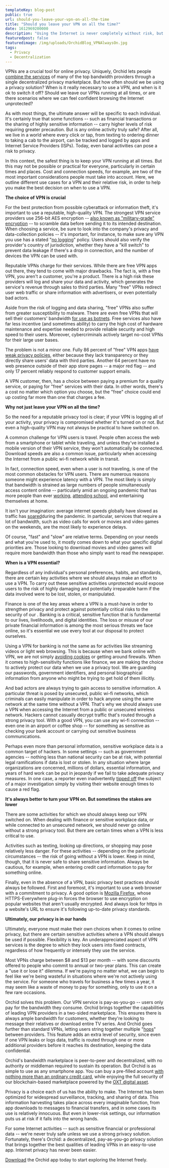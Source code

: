 ```yaml
---
templateKey: blog-post
public: true
url: should-you-leave-your-vpn-on-all-the-time
title: "Should you leave your VPN on all the time?"
date: 1612969200000
description: "Using the Internet is never completely without risk, but some functions are more sensitive than others"
featuredpost: false
featuredimage: /img/uploads/OrchidBlog_VPNAlwaysOn.jpg
tags:
  - Privacy
  - Decentralization
---
```

VPNs are a crucial tool for online privacy. Uniquely, Orchid lets people [combine the services](/what-is-a-hop/) of many of the top bandwidth providers through a single decentralized privacy marketplace. But how often should we be using a privacy solution? When is it really necessary to use a VPN, and when is it ok to switch it off? Should we leave our VPNs running at all times, or are there scenarios where we can feel confident browsing the Internet unprotected?

As with most things, the ultimate answer will be specific to each individual. It's certainly true that some functions -- such as financial transactions or the sharing of highly sensitive information -- carry higher levels of risk requiring greater precaution. But is any online activity truly safe? After all, we live in a world where every click or tap, from texting to ordering dinner to taking a cab to the airport, can be tracked and logged by apps and Internet Service Providers (ISPs). Today, even banal activities can pose a risk to privacy.

In this context, the safest thing is to keep your VPN running at all times. But this may not be possible or practical for everyone, particularly in certain times and places. Cost and connection speeds, for example, are two of the most important considerations people must take into account. Here, we outline different use cases for a VPN and their relative risk, in order to help you make the best decision on when to use a VPN.

**The choice of VPN is crucial**

For the best protection from possible cyberattack or information theft, it's important to use a reputable, high-quality VPN. The strongest VPN service providers use 256-bit AES encryption -- [also known as "military-grade" encryption](https://www.howtogeek.com/445096/what-does-military-grade-encryption-mean/) -- to scramble data before sending it to its intended destination. When choosing a service, be sure to look into the company's privacy and data-collection policies -- it's important, for instance, to make sure any VPN you use has a stated "[no logging](/whats-the-best-vpn-for-crypto-users/)" policy. Users should also verify the provider's country of jurisdiction, whether they have a "kill switch" to prevent data leakage if there's a drop in connection, and the number of devices the VPN can be used with.

Reputable VPNs charge for their services. While there are free VPN apps out there, they tend to come with major drawbacks. The fact is, with a free VPN, you aren't a customer, you're a product. There is a high risk these providers will log and share your data and activity, which generates the service's revenue through sales to third parties. Many "free" VPNs redirect user web traffic or share information with advertisers, or even potentially bad actors.

Aside from the risk of logging and data sharing, "free" VPNs also suffer from greater susceptibility to malware. There are even free VPNs that will sell their customers' bandwidth [for use as botnets](https://www.zdnet.com/article/hola-a-free-vpn-with-a-side-of-botnet/). Free services also have far less incentive (and sometimes ability) to carry the high cost of hardware maintenance and expertise needed to provide reliable security and high speed to their users. Moreover, cybercriminals actively target no-cost VPNs for their large user bases.

The problem is not a minor one. Fully 86 percent of "free" VPN apps [have weak privacy policies](https://www.cnet.com/how-to/best-free-vpns-5-reasons-why-they-dont-exist/), either because they lack transparency or they directly share users' data with third parties. Another 64 percent have no web presence outside of their app store pages -- a major red flag -- and only 17 percent reliably respond to customer support emails. 

A VPN customer, then, has a choice between paying a premium for a quality service, or paying for "free" services with their data. In other words, there's a cost no matter which option you choose, but the "free" choice could end up costing far more than one that charges a fee. 

**Why not just leave your VPN on all the time?**

So the need for a reputable privacy tool is clear; if your VPN is logging all of your activity, your privacy is compromised whether it's turned on or not. But even a high-quality VPN may not always be practical to have switched on.

A common challenge for VPN users is travel. People often access the web from a smartphone or tablet while traveling, and unless they've installed a mobile version of their VPN service, they won't automatically be connected. Download speeds are also a common issue, particularly when accessing the Internet from a public wi-fi network while in transit.

In fact, connection speed, even when a user is not traveling, is one of the most common obstacles for VPN users. There are numerous reasons someone might experience latency with a VPN. The most likely is simply that bandwidth is strained as large numbers of people simultaneously access content online -- particularly amid an ongoing pandemic that has more people than ever [working](/tips-for-protecting-your-privacy-while-working-from-home/), [attending school](/how-to-protect-students-privacy-online-from-vr-to-vpns/), and entertaining themselves at home.

It isn't your imagination: average internet speeds globally have slowed as traffic has [soared](https://www.nytimes.com/2020/03/26/business/coronavirus-internet-traffic-speed.html)during the pandemic. In particular, services that require a lot of bandwidth, such as video calls for work or movies and video games on the weekends, are the most likely to experience delays.

Of course, "fast" and "slow" are relative terms. Depending on your needs and what you're used to, it mostly comes down to what your specific digital priorities are. Those looking to download movies and video games will require more bandwidth than those who simply want to read the newspaper.

**When is a VPN essential?**

Regardless of any individual's personal preferences, habits, and standards, there are certain key activities where we should always make an effort to use a VPN. To carry out these sensitive activities unprotected would expose users to the risk of highly damaging and potentially irreparable harm if the data involved were to be lost, stolen, or manipulated.

Finance is one of the key areas where a VPN is a must-have in order to strengthen privacy and protect against potentially critical risks to the security of our . Banking is a critical, sensitive function that is fundamental to our lives, livelihoods, and digital identities. The loss or misuse of our private financial information is among the most serious threats we face online, so it's essential we use every tool at our disposal to protect ourselves.

Using a VPN for banking is not the same as for activities like streaming videos or light web browsing. This is because when we bank online with VPN, we are not simply [avoiding cookies](/how-to-completely-clear-your-web-browsing-history/) or getting around firewalls. When it comes to high-sensitivity functions like finance, we are making the choice to actively protect our data when we use a privacy tool. We are guarding our passwords, government identifiers, and personal biographical information from anyone who might be trying to get hold of them illicitly.

And bad actors are always trying to gain access to sensitive information. A particular threat is posed by unsecured, public wi-fi networks, which criminals can easily manipulate in order to hack anyone using the same network at the same time without a VPN. That's why we should always use a VPN when accessing the Internet from a public or unsecured wireless network. Hackers cannot casually decrypt traffic that's routed through a strong privacy tool. With a good VPN, you can use any wi-fi connection -- even one in an airport or coffee shop -- for something as sensitive as checking your bank account or carrying out sensitive business communications. 

Perhaps even more than personal information, sensitive workplace data is a common target of hackers. In some settings -- such as government agencies -- nothing less than national security can be at risk, with potential legal ramifications if data is lost or stolen. In any situation where large organizations are concerned, millions of dollars, essential information, and years of hard work can be put in jeopardy if we fail to take adequate privacy measures. In one case, a reporter even inadvertently [tipped off](https://www.cyberscoop.com/new-york-times-journalist-exposed-ip-address-tipped-off-major-investigation/) the subject of a major investigation simply by visiting their website enough times to cause a red flag.

**It's always better to turn your VPN on. But sometimes the stakes are lower**

There are some activities for which we should always keep our VPN switched on. When dealing with finance or sensitive workplace data, or while connected to an unsecured network, we should never go online without a strong privacy tool. But there are certain times when a VPN is less critical to use.

Activities such as texting, looking up directions, or shopping may pose relatively less danger. For these activities -- depending on the particular circumstances -- the risk of going without a VPN is lower. Keep in mind, though, that it is never safe to share sensitive information. Always be cautious, for example, when entering credit card information to pay for something online.

Finally, even in the absence of a VPN, basic privacy best practices should always be followed. First and foremost, it's important to use a web browser with a commitment to privacy. A good option is [Mozilla Firefox](https://www.techradar.com/best/browser), whose HTTPS-Everywhere plug-in forces the browser to use encryption on popular websites that aren't usually encrypted. And always look for https in a website's URL to ensure it's following up-to-date privacy standards.

**Ultimately, our privacy is in our hands**

Ultimately, everyone must make their own choices when it comes to online privacy, but there are certain sensitive activities where a VPN should always be used if possible. Flexibility is key. An underappreciated aspect of VPN services is the degree to which they lock users into fixed contracts, regardless of how frequently or intensely they use the service.

Most VPNs charge between $8 and $13 per month -- with some discounts offered to people who commit to annual or two-year plans. This can create a "use it or lose it" dilemma. If we're paying no matter what, we can begin to feel like we're being wasteful in situations where we're not actively using the service. For someone who travels for business a few times a year, it may seem like a waste of money to pay for something, only to use it on a few rare occasions.

Orchid solves this problem. Our VPN service is pay-as-you-go -- users only pay for the bandwidth they consume. Orchid brings together the capabilities of leading VPN providers in a two-sided marketplace. This ensures there is always ample bandwidth for customers, whether they're looking to message their relatives or download entire TV series. And Orchid goes further than standard VPNs, letting users string together multiple "[hops](/what-is-a-hop/)" between providers. This feature adds an extra level of security, since even if one VPN leaks or logs data, traffic is routed through one or more additional providers before it reaches its destination, keeping the data confidential.

Orchid's bandwidth marketplace is peer-to-peer and decentralized, with no authority or middleman required to sustain its operation. But Orchid is as simple to use as any smartphone app. You can buy a pre-filled account [with nothing more than an ordinary credit card](/why-orchids-in-app-purchases-are-a-game-changer-for-dapp-usage/), while enjoying the full security of our blockchain-based marketplace powered by the [OXT digital asset](https://www.orchid.com/oxt).

Privacy is a choice each of us has the ability to make. The Internet has been optimized for widespread surveillance, tracking, and sharing of data. This information harvesting takes place across every imaginable function, from app downloads to messages to financial transfers, and in some cases its use is relatively innocuous. But even in lower-risk settings, our information puts us at risk if it falls into the wrong hands.

For some Internet activities -- such as sensitive financial or professional data -- we're never truly safe unless we use a strong privacy solution. Fortunately, there's Orchid: a decentralized, pay-as-you-go privacy solution that brings together the best qualities of leading VPNs in an easy-to-use app. Internet privacy has never been easier.

[Download](https://www.orchid.com/download) the Orchid app today to start exploring the Internet freely.